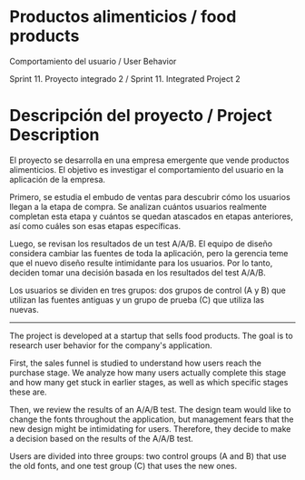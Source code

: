 # Productos alimenticios / food products
Comportamiento del usuario / User Behavior

Sprint 11. Proyecto integrado 2 / Sprint 11. Integrated Project 2

# Descripción del proyecto / Project Description
El proyecto se desarrolla en una empresa emergente que vende productos alimenticios. El objetivo es investigar el comportamiento del usuario en la aplicación de la empresa.

Primero, se estudia el embudo de ventas para descubrir cómo los usuarios llegan a la etapa de compra. Se analizan cuántos usuarios realmente completan esta etapa y cuántos se quedan atascados en etapas anteriores, así como cuáles son esas etapas específicas.

Luego, se revisan los resultados de un test A/A/B. El equipo de diseño considera cambiar las fuentes de toda la aplicación, pero la gerencia teme que el nuevo diseño resulte intimidante para los usuarios. Por lo tanto, deciden tomar una decisión basada en los resultados del test A/A/B.

Los usuarios se dividen en tres grupos: dos grupos de control (A y B) que utilizan las fuentes antiguas y un grupo de prueba (C) que utiliza las nuevas.

---

The project is developed at a startup that sells food products. The goal is to research user behavior for the company's application.

First, the sales funnel is studied to understand how users reach the purchase stage. We analyze how many users actually complete this stage and how many get stuck in earlier stages, as well as which specific stages these are.

Then, we review the results of an A/A/B test. The design team would like to change the fonts throughout the application, but management fears that the new design might be intimidating for users. Therefore, they decide to make a decision based on the results of the A/A/B test.

Users are divided into three groups: two control groups (A and B) that use the old fonts, and one test group (C) that uses the new ones.
